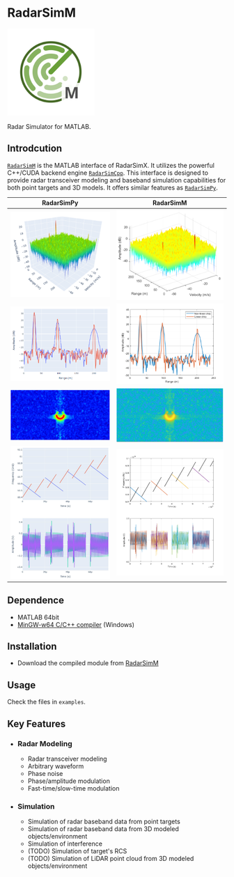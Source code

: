 # RadarSimM

<img src="./assets/radarsimm.svg" alt="logo" width="200"/>

Radar Simulator for MATLAB.

## Introdcution

[`RadarSimM`](https://radarsimx.com/product/radarsimm/) is the MATLAB interface of RadarSimX. It utilizes the powerful C++/CUDA backend engine [`RadarSimCpp`](https://radarsimx.com/radarsimx/radarsimcpp/). This interface is designed to provide radar transceiver modeling and baseband simulation capabilities for both point targets and 3D models. It offers similar features as [`RadarSimPy`](https://radarsimx.com/product/radarsimpy/).

| RadarSimPy | RadarSimM |
| ---------- | --------- |
| <img src="./assets/fmcw_py.png" alt="radarsimpy"/> | <img src="./assets/fmcw_m.png" alt="radarsimpy"/> |
| <img src="./assets/arbitrary_py.png" alt="radarsimpy"/> | <img src="./assets/arbitrary_m.png" alt="radarsimpy"/> |
| <img src="./assets/imaging_py.png" alt="radarsimpy"/> | <img src="./assets/imaging_m.png" alt="radarsimpy"/> |
| <img src="./assets/interference_py.png" alt="radarsimpy"/> | <img src="./assets/interference_m.png" alt="radarsimpy"/> |

## Dependence

- MATLAB 64bit
- [MinGW-w64 C/C++ compiler](https://www.mathworks.com/support/requirements/supported-compilers.html) (Windows)

## Installation

- Download the compiled module from [RadarSimM](https://radarsimx.com/product/radarsimm/)

## Usage

Check the files in `examples`.

## Key Features

- ### Radar Modeling

  - Radar transceiver modeling
  - Arbitrary waveform
  - Phase noise
  - Phase/amplitude modulation
  - Fast-time/slow-time modulation

- ### Simulation

  - Simulation of radar baseband data from point targets
  - Simulation of radar baseband data from 3D modeled objects/environment
  - Simulation of interference
  - (TODO) Simulation of target's RCS
  - (TODO) Simulation of LiDAR point cloud from 3D modeled objects/environment
